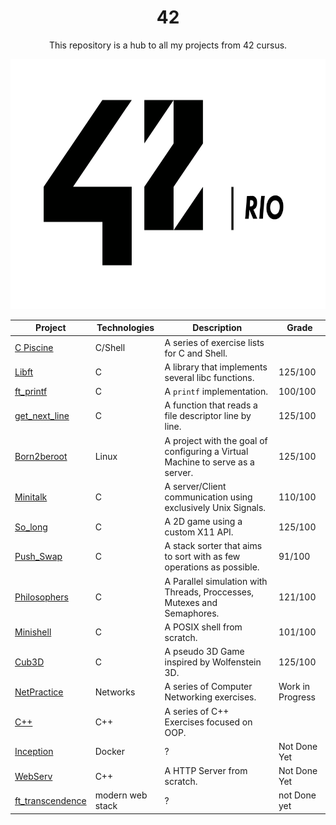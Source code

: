 <h1 align="center">42</h1>

<p align="center">This repository is a hub to all my projects from 42 cursus.</p>

<p align="center">
  <img height="400px" src="./assets/42_rio_logo_white.png">
</p>

| Project                                                      | Technologies     | Description                                                                                                                        | Grade             |
| ------------------------------------------------------------ | ---------------- | ---------------------------------------------------------------------------------------------------------------------------------- | ----------------- |
| [C Piscine](https://github.com/PedroDrago/42-piscine)        | C/Shell          | A series of exercise lists for C and Shell.                                                                                        |                   |
| [Libft](https://github.com/PedroDrago/libft)                 | C                | A library that implements several libc functions.                                                                                  | 125/100           |
| [ft_printf](https://github.com/PedroDrago/ft_printf)         | C                | A `printf` implementation.                                                                                                         | 100/100           |
| [get_next_line](https://github.com/PedroDrago/get_next_line) | C                | A function that reads a file descriptor line by line.                                                                              | 125/100           |
| [Born2beroot](https://github.com/PedroDrago/born2beroot)     | Linux            | A project with the goal of configuring a Virtual Machine to serve as a server.                                                     | 125/100           |
| [Minitalk](https://github.com/PedroDrago/minitalk)           | C                | A server/Client communication using exclusively Unix Signals.                                                                      | 110/100           |
| [So_long](https://github.com/PedroDrago/so_long)             | C                | A 2D game using a custom X11 API.                                                                                                  | 125/100           |
| [Push_Swap](https://github.com/PedroDrago/push_swap)         | C                | A stack sorter that aims to sort with as few operations as possible.                                                               |  91/100           |
| [Philosophers](https://github.com/PedroDrago/Philosophers)   | C                | A Parallel simulation with Threads, Proccesses, Mutexes and Semaphores.                                                            | 121/100           |
| [Minishell](https://github.com/PedroDrago/Minishell)         | C                | A POSIX shell from scratch.                                                                                                        | 101/100           |
| [Cub3D](https://github.com/PedroDrago/Cub3D)                 | C                | A pseudo 3D Game inspired by Wolfenstein 3D.                                                                                       | 125/100           |
| [NetPractice](https://github.com/PedroDrago/netpractice)     | Networks         | A series of Computer Networking exercises.                                                                                         | Work in Progress  |
| [C++](https://github.com/PedroDrago/cpp)                     | C++              | A series of C++ Exercises focused on OOP.                                                                                          |                   |
| [Inception](https://github.com/PedroDrago/inception)         | Docker           | ?                                                                                                                                  | Not Done Yet      |
| [WebServ](https://github.com/PedroDrago/webserv)             | C++              | A HTTP Server from scratch.                                                                                                        | Not Done Yet      |
| [ft_transcendence](https://github.com/pedrodrago/inception)  | modern web stack | ?                                                                                                                                  | not Done yet      |
